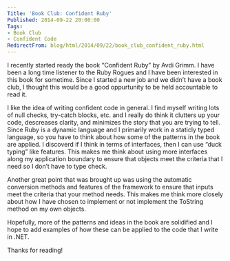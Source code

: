 ```yaml
---
Title: 'Book Club: Confident Ruby'
Published: 2014-09-22 20:00:00
Tags:
- Book Club
- Confident Code
RedirectFrom: blog/html/2014/09/22/book_club_confident_ruby.html
---
```


I recently started ready the book “Confident Ruby” by Avdi Grimm. I have been a long time listener to the Ruby Rogues and I have been interested in this book for sometime. Since I started a new job and we didn’t have a book club, I thought this would be a good oppurtunity to be held accountable to read it.

I like the idea of writing confident code in general. I find myself writing lots of null checks, try-catch blocks, etc. and I really do think it clutters up your code, descreases clarity, and minimizes the story that you are trying to tell. Since Ruby is a dynamic language and I primarily work in a staticly typed language, so you have to think about how some of the patterns in the book
are applied. I discoverd if I think in terms of interfaces, then I can use “duck typing” like features. This makes me think about using more interfaces along my application boundary to ensure that objects meet the criteria that I need so I don’t have to type check.

Another great point that was brought up was using the automatic conversion methods and features of the framework to ensure that inputs meet the criteria that your method needs. This makes me think more closely about how I have chosen to implement or not implement the ToString method on my own objects.

Hopefully, more of the patterns and ideas in the book are solidified and I hope to add examples of how these can be applied to the code that I write in .NET.

Thanks for reading!